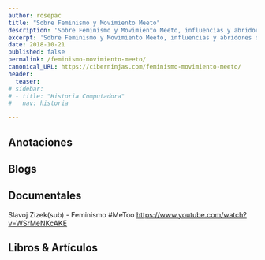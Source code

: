 ```yaml
---
author: rosepac
title: "Sobre Feminismo y Movimiento Meeto"
description: 'Sobre Feminismo y Movimiento Meeto, influencias y abridores de mente.'
excerpt: 'Sobre Feminismo y Movimiento Meeto, influencias y abridores de mente.'
date: 2018-10-21
published: false
permalink: /feminismo-movimiento-meeto/
canonical_URL: https://ciberninjas.com/feminismo-movimiento-meeto/
header:
  teaser: 
# sidebar:
# - title: "Historia Computadora"
#   nav: historia

---
```


## Anotaciones



## Blogs



## Documentales

Slavoj Zizek(sub) - Feminismo #MeToo
https://www.youtube.com/watch?v=WSrMeNKcAKE

## Libros & Artículos